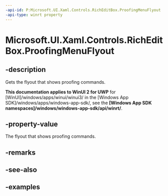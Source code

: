 ```yaml
---
-api-id: P:Microsoft.UI.Xaml.Controls.RichEditBox.ProofingMenuFlyout
-api-type: winrt property
---
```


<!-- Property syntax.
public FlyoutBase ProofingMenuFlyout { get; }
-->

# Microsoft.UI.Xaml.Controls.RichEditBox.ProofingMenuFlyout

## -description

Gets the flyout that shows proofing commands.

**This documentation applies to WinUI 2 for UWP** for [WinUI]/windows/apps/winui/winui3/ in the [Windows App SDK]/windows/apps/windows-app-sdk/, see the **[Windows App SDK namespaces]/windows/windows-app-sdk/api/winrt/**.

## -property-value

The flyout that shows proofing commands.

## -remarks

## -see-also

## -examples

